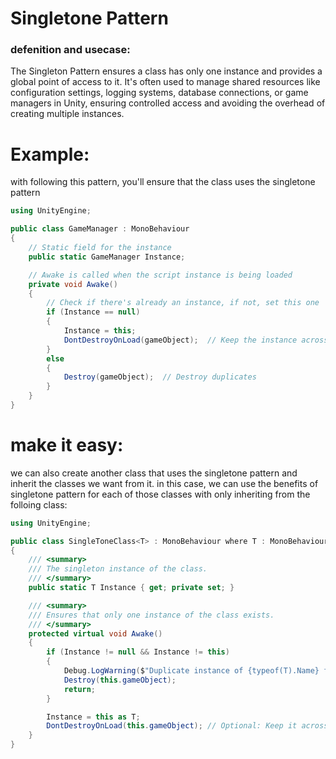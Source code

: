 # Singletone Pattern

### defenition and usecase:
The Singleton Pattern ensures a class has only one instance and provides a global point of access to it. It's often used to manage shared resources like configuration settings, logging systems, database connections, or game managers in Unity, ensuring controlled access and avoiding the overhead of creating multiple instances.


# Example:
with following this pattern, you'll ensure that the class uses the singletone pattern

~~~csharp
using UnityEngine;

public class GameManager : MonoBehaviour
{
    // Static field for the instance
    public static GameManager Instance;

    // Awake is called when the script instance is being loaded
    private void Awake()
    {
        // Check if there's already an instance, if not, set this one
        if (Instance == null)
        {
            Instance = this;
            DontDestroyOnLoad(gameObject);  // Keep the instance across scenes
        }
        else
        {
            Destroy(gameObject);  // Destroy duplicates
        }
    }
}
~~~

# make it easy:
we can also create another class that uses the singletone pattern and inherit the classes we want from it. in this case, we can use the benefits of singletone pattern for each of those classes with only inheriting from the folloing class:

~~~csharp
using UnityEngine;

public class SingleToneClass<T> : MonoBehaviour where T : MonoBehaviour
{
    /// <summary>
    /// The singleton instance of the class.
    /// </summary>
    public static T Instance { get; private set; }

    /// <summary>
    /// Ensures that only one instance of the class exists.
    /// </summary>
    protected virtual void Awake()
    {
        if (Instance != null && Instance != this)
        {
            Debug.LogWarning($"Duplicate instance of {typeof(T).Name} found. Destroying the new one.");
            Destroy(this.gameObject);
            return;
        }

        Instance = this as T;
        DontDestroyOnLoad(this.gameObject); // Optional: Keep it across scenes
    }
}
~~~
